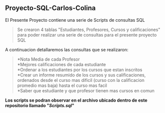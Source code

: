 ## Proyecto-SQL-Carlos-Colina

El Presente Proyecto contiene una serie de Scripts de consultas SQL

>Se crearon 4 tablas "Estudiantes, Profesores, Cursos y calificaciones" para poder realizar una serie de consultas para el presente proyecto SQL

A continuacion detallaremos las consultas que se realizaron:

>*Nota Media de cada Profesor  
>*Mejores calificaciones de cada estudiante  
>*Ordenar a los estudiantes por los cursos que estan inscritos  
>*Crear un informe resumido de los cursos y sus calificaciones, ordenados desde el curso mas dificil (curso con la calificacion promedio mas baja) hasta el curso mas facil  
>*Saber que estudiante y que profesor tienen mas cursos en comun  

__Los scripts se podran observar en el archivo ubicado dentro de este repositorio llamado "*Scripts.sql*"__
